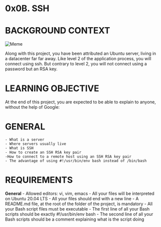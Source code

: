 # 0x0B. SSH

# BACKGROUND CONTEXT
![Meme](https://s3.amazonaws.com/intranet-projects-files/holbertonschool-sysadmin_devops/244/zPVRKhPsUP5lK.gif)

Along with this project, you have been attributed an Ubuntu server, living in a datacenter far far away. Like level 2 of the application process, you will connect using ssh. But contrary to level 2, you will not connect using a password but an RSA key.


# LEARNING OBJECTIVE
At the end of this project, you are expected to be able to explain to anyone, without the help of Google:

# GENERAL
	- What is a server
	- Where servers usually live
	- What is SSH
	- How to create an SSH RSA key pair
	-How to connect to a remote host using an SSH RSA key pair
	- The advantage of using #!/usr/bin/env bash instead of /bin/bash


# REQUIREMENTS
**General**
	- Allowed editors: vi, vim, emacs
	- All your files will be interpreted on Ubuntu 20.04 LTS
	- All your files should end with a new line
	- A README.md file, at the root of the folder of the project, is mandatory
	- All your Bash script files must be executable
	- The first line of all your Bash scripts should be exactly #!/usr/bin/env bash
	- The second line of all your Bash scripts should be a comment explaining what is the script doing
